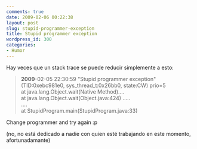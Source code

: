 ```yaml
---
comments: true
date: 2009-02-06 00:22:38
layout: post
slug: stupid-programmer-exception
title: Stupid programmer exception
wordpress_id: 300
categories:
- Humor
---
```


Hay veces que un stack trace se puede reducir simplemente a esto:

>   


> **2009**-02-05 22:30:59 "Stupid programmer exception"   
(TID:0xebc981e0, sys_thread_t:0x26bb0, state:CW) prio=5   
at java.lang.Object.wait(Native Method)....    
at java.lang.Object.wait(Object.java:424) .....   
....   
at StupidProgram.main(StupidProgram.java:33)   
  
Change programmer and try again :p

>   


>   


(no, no está dedicado a nadie con quien esté trabajando en este momento, afortunadamante)



